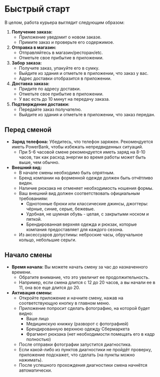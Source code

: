 # Быстрый старт

В целом, работа курьера выглядит следующим образом:

1. **Получение заказа:** 
    - Приложение уведомит о новом заказе.
    - Примите заказ и проверьте его содержимое.
2. **Отправка в магазин:**
    - Отправляйтесь в магазин/ресторан/etc.
    - Отметьте свое прибытие в приложении.
3. **Забор заказа:**
    - Получите заказ, упакуйте его в сумку.
    - Выйдите из здания и отметьте в приложении, что заказ у вас.
    - Адрес доставки отобразится в приложении.
4. **Доставка заказа:**
    - Придите по адресу доставки.
    - Отметьте свое прибытие в приложении.
    - У вас есть до 10 минут на передачу заказа.
5. **Подтверждение доставки:**
    - Передайте заказ получателю.
    - Выйдите из здания и отметьте в приложении, что заказ передан.

## Перед сменой

* **Заряд телефона:** Убедитесь, что телефон заряжен. Рекомендуется иметь PowerBank, чтобы избежать непредвиденных ситуаций. 
    - При 5-6 часовой смене рекомендуется иметь заряд на 8-10 часов, так как расход энергии во время работы может быть выше, чем обычно.
* **Внешний вид:** 
    - В начале смены необходимо быть опрятным. 
    - Бренд компании на форменной одежде должен быть отчётливо виден.
    - Наличие рюкзака не отменяет необходимость ношения формы.
    - Ваш внешний вид должен соответствовать  официальным требованиям:
        - Однотонные брюки или классические джинсы, джоггеры: чёрные, синие, серые, бежевые.
        - Удобная, не шумная обувь - целая, с закрытыми носком и пяткой.
        - Брендированная верхняя одежда и рюкзак, которые компания предоставляет для каждого сезона.
    - Из аксессуаров допустимы: неброские часы, обручальное кольцо, небольшие серьги.

## Начало смены

* **Время начала:** Вы можете начать смену за час до назначенного времени. 
    - Обратите внимание, что это увеличит ее продолжительность. 
    - Например, если смена длится с 12 до 20 часов, а вы начали ее в 11, она все еще длится до 20.
* **Активация смены:** 
    - Откройте приложение и начните смену, нажав на соответствующую кнопку в главном меню.
    - Приложение попросит сделать фотографию, на которой будет видно:
        - Ваше лицо
        - Медицинскую книжку (разворот с фотографией)
        - Брендированную верхнюю одежду Сбермаркета
        - Фрагмент рюкзака (нет необходимости помещать его в кадр полностью)
    - После отправки фотографии запустится диагностика. 
    - Если какой-либо из пунктов диагностики не пройдёт проверку, приложение подскажет, что сделать (на пункты можно нажимать).
    - После успешного прохождения диагностики смена начнётся автоматически.
